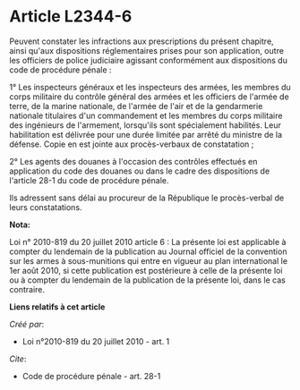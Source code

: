 # Article L2344-6

Peuvent constater les infractions aux prescriptions du présent chapitre, ainsi qu'aux dispositions réglementaires prises pour
son application, outre les officiers de police judiciaire agissant conformément aux dispositions du code de procédure
pénale : 

1° Les inspecteurs généraux et les inspecteurs des armées, les membres du corps militaire du contrôle général des armées et
les officiers de l'armée de terre, de la marine nationale, de l'armée de l'air et de la gendarmerie nationale titulaires d'un
commandement et les membres du corps militaire des ingénieurs de l'armement, lorsqu'ils sont spécialement habilités. Leur
habilitation est délivrée pour une durée limitée par arrêté du ministre de la défense. Copie en est jointe aux procès-verbaux
de constatation ; 

2° Les agents des douanes à l'occasion des contrôles effectués en application du code des douanes ou dans le cadre des
dispositions de l'article 28-1 du code de procédure pénale. 

Ils adressent sans délai au procureur de la République le procès-verbal de leurs constatations.

**Nota:**

Loi n° 2010-819 du 20 juillet 2010 article 6 : La présente loi est applicable à compter du lendemain de la publication au
Journal officiel de la convention sur les armes à sous-munitions qui entre en vigueur au plan international le 1er août 2010,
si cette publication est postérieure à celle de la présente loi ou à compter du lendemain de la publication de la présente
loi, dans le cas contraire.

**Liens relatifs à cet article**

_Créé par_:

  - Loi n°2010-819 du 20 juillet 2010 - art. 1

_Cite_:

  - Code de procédure pénale - art. 28-1
